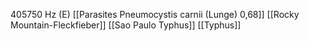 405750 Hz (E)
[[Parasites Pneumocystis carnii (Lunge) 0,68]]
[[Rocky Mountain-Fleckfieber]]
[[Sao Paulo Typhus]]
[[Typhus]]